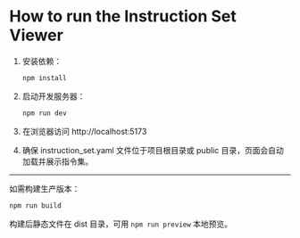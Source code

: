 # How to run the Instruction Set Viewer


1. 安装依赖：

   ```sh
   npm install
   ```

2. 启动开发服务器：

   ```sh
   npm run dev
   ```

3. 在浏览器访问 http://localhost:5173

4. 确保 instruction_set.yaml 文件位于项目根目录或 public 目录，页面会自动加载并展示指令集。

---

如需构建生产版本：

```sh
npm run build
```

构建后静态文件在 dist 目录，可用 `npm run preview` 本地预览。
